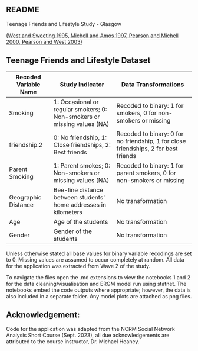 ## README

Teenage Friends and Lifestyle Study - Glasgow

[(West and Sweeting 1995, Michell and Amos 1997, Pearson and Michell 2000, Pearson and West 2003)](https://www.stats.ox.ac.uk/~snijders/siena/Glasgow_data.htm)


## Teenage Friends and Lifestyle Dataset

| Recoded Variable Name | Study Indicator                                                                           | Data Transformations                                               |
|------------------------|------------------------------------------------------------------------------------------|---------------------------------------------------------------------|
| Smoking                | 1: Occasional or regular smokers; 0: Non-smokers or missing values (NA)                  | Recoded to binary: 1 for smokers, 0 for non-smokers or missing      |
| friendship.2           | 0: No friendship, 1: Close friendships, 2: Best friends                                    | Recoded to binary: 0 for no friendship, 1 for close friendships, 2 for best friends |
| Parent Smoking         | 1: Parent smokes; 0: Non-smokers or missing values (NA)                                     | Recoded to binary: 1 for parent smokers, 0 for non-smokers or missing  |
| Geographic Distance    | Bee-line distance between students' home addresses in kilometers                           | No transformation                                                    |
| Age                    | Age of the students                                                                      | No transformation                                                    |
| Gender                 | Gender of the students                                                                   | No transformation                                                    |


Unless otherwise stated all base values for binary variable recodings are set to 0. Missing values are assumed to occur
completely at random. All data for the application was extracted from Wave 2 of the study.

To navigate the files open the .md extensions to view the notebooks 1 and 2 for the data cleaning/visualisation and ERGM model run using statnet.
The notebooks embed the code outputs where appropriate; however, the data is also included in a separate folder. Any model plots are attached as
png files.

## Acknowledgement: 
Code for the application was adapted from the NCRM Social Network Analysis Short Course (Sept. 2023),
all due acknowledgements are attributed to the course instructor, Dr. Michael Heaney.
